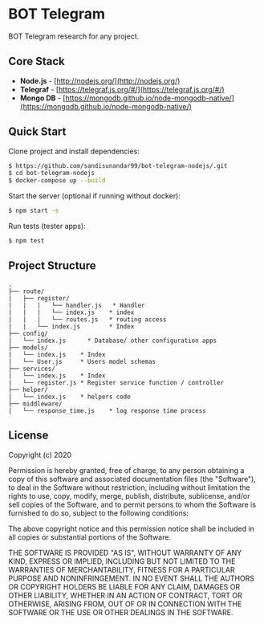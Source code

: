 # BOT Telegram

BOT Telegram research for any project.

## Core Stack

- **Node.js** - [http://nodejs.org/](http://nodejs.org/)
- **Telegraf** - [https://telegraf.js.org/#/](https://telegraf.js.org/#/)
- **Mongo DB** - [https://mongodb.github.io/node-mongodb-native/](https://mongodb.github.io/node-mongodb-native/)

## Quick Start

Clone project and install dependencies:
```bash
$ https://github.com/sandisunandar99/bot-telegram-nodejs/.git
$ cd bot-telegram-nodejs
$ docker-compose up --build
```

Start the server (optional if running without docker):
```bash
$ npm start -s
```

Run tests (tester apps):
```bash
$ npm test
```

## Project Structure
```
.
├── route/
|   ├── register/
|   |   |   └── handler.js   * Handler
|   |   |   └── index.js    * index
|   |   |   └── routes.js   * routing access
|   |   └── index.js        * Index
├── config/
|   └── index.js      * Database/ other configuration apps 
├── models/
|   └── index.js    * Index
|   └── User.js     * Users model schemas
├── services/
|   └── index.js    * Index
|   └── register.js * Register service function / controller
├── helper/
|   └── index.js    * helpers code
├── middleware/
|   └── response_time.js    * log response time process
```

## License
Copyright (c) 2020

Permission is hereby granted, free of charge, to any person obtaining a copy
of this software and associated documentation files (the "Software"), to deal
in the Software without restriction, including without limitation the rights
to use, copy, modify, merge, publish, distribute, sublicense, and/or sell
copies of the Software, and to permit persons to whom the Software is
furnished to do so, subject to the following conditions:

The above copyright notice and this permission notice shall be included in all
copies or substantial portions of the Software.

THE SOFTWARE IS PROVIDED "AS IS", WITHOUT WARRANTY OF ANY KIND, EXPRESS OR
IMPLIED, INCLUDING BUT NOT LIMITED TO THE WARRANTIES OF MERCHANTABILITY,
FITNESS FOR A PARTICULAR PURPOSE AND NONINFRINGEMENT. IN NO EVENT SHALL THE
AUTHORS OR COPYRIGHT HOLDERS BE LIABLE FOR ANY CLAIM, DAMAGES OR OTHER
LIABILITY, WHETHER IN AN ACTION OF CONTRACT, TORT OR OTHERWISE, ARISING FROM,
OUT OF OR IN CONNECTION WITH THE SOFTWARE OR THE USE OR OTHER DEALINGS IN THE
SOFTWARE.
